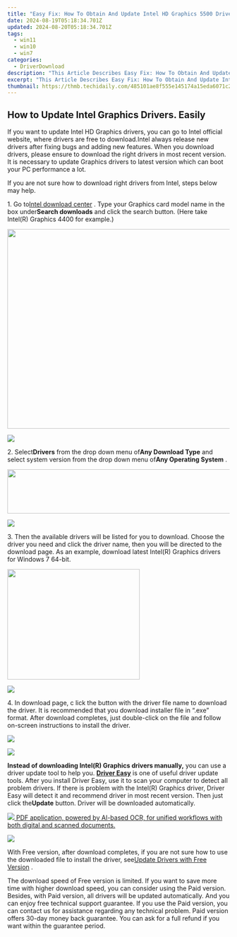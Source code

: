 ```yaml
---
title: "Easy Fix: How To Obtain And Update Intel HD Graphics 5500 Driver Software"
date: 2024-08-19T05:18:34.701Z
updated: 2024-08-20T05:18:34.701Z
tags:
  - win11
  - win10
  - win7
categories:
  - DriverDownload
description: "This Article Describes Easy Fix: How To Obtain And Update Intel HD Graphics 5500 Driver Software"
excerpt: "This Article Describes Easy Fix: How To Obtain And Update Intel HD Graphics 5500 Driver Software"
thumbnail: https://thmb.techidaily.com/485101ae8f555e145174a15eda6071c25617b2b00c96089d339b8e4537366b75.jpg
---
```


## How to Update Intel Graphics Drivers. Easily

If you want to update Intel HD Graphics drivers, you can go to Intel official website, where drivers are free to download.Intel always release new drivers after fixing bugs and adding new features. When you download drivers, please ensure to download the right drivers in most recent version. It is necessary to update Graphics drivers to latest version which can boot your PC performance a lot.

If you are not sure how to download right drivers from Intel, steps below may help.  
  
 1\. Go to[Intel download center](https://downloadcenter.intel.com/) . Type your Graphics card model name in the box under**Search downloads** and click the search button. (Here take Intel(R) Graphics 4400 for example.)  
  
<!-- affiliate ads begin -->
<a href="https://ukaidot.sjv.io/c/5597632/1793234/19578" target="_top" id="1793234"><img src="//a.impactradius-go.com/display-ad/19578-1793234" border="0" alt="" width="678" height="452"/></a><img height="0" width="0" src="https://imp.pxf.io/i/5597632/1793234/19578" style="position:absolute;visibility:hidden;" border="0" />
<!-- affiliate ads end -->
![](https://images.drivereasy.com/wp-content/uploads/2016/06/img_574e9d64048f0.png)

 2\. Select**Drivers** from the drop down menu of**Any Download Type** and select system version from the drop down menu of**Any Operating System** .
  
<!-- affiliate ads begin -->
<a href="https://imp.i110150.net/c/5597632/924299/11305" target="_top" id="924299"><img src="//a.impactradius-go.com/display-ad/11305-924299" border="0" alt="" width="520" height="100"/></a>
<!-- affiliate ads end -->
![](https://images.drivereasy.com/wp-content/uploads/2016/06/img_574ea1aa7f505.png)
  
 3\. Then the available drivers will be listed for you to download. Choose the driver you need and click the driver name, then you will be directed to the download page. As an example, download latest Intel(R) Graphics drivers for Windows 7 64-bit.  
  
<!-- affiliate ads begin -->
<a href="https://modlily.sjv.io/c/5597632/1997817/17059" target="_top" id="1997817"><img src="//a.impactradius-go.com/display-ad/17059-1997817" border="0" alt="" width="300" height="250"/></a><img height="0" width="0" src="https://imp.pxf.io/i/5597632/1997817/17059" style="position:absolute;visibility:hidden;" border="0" />
<!-- affiliate ads end -->
![](https://images.drivereasy.com/wp-content/uploads/2016/06/img_574ea3031eadf.png)
  
 4\. In download page, c lick the button with the driver file name to download the driver. It is recommended that you download installer file in “.exe” format. After download completes, just double-click on the file and follow on-screen instructions to install the driver.  
  
<!-- affiliate ads begin -->
<a href="https://secure.2checkout.com/order/checkout.php?PRODS=4621764&QTY=1&AFFILIATE=108875&CART=1"><img src="https://www.x-mirage.com/x-mirage/img/page-home.jpg" border="0"></a>
<!-- affiliate ads end -->
![](https://images.drivereasy.com/wp-content/uploads/2016/06/img_574ea4674679b.png)

 **Instead of downloading Intel(R) Graphics drivers manually,** you can use a driver update tool to help you. **[Driver Easy](https://tools.techidaily.com/drivereasy/download/)**  is one of useful driver update tools. After you install Driver Easy, use it to scan your computer to detect all problem drivers. If there is problem with the Intel(R) Graphics driver, Driver Easy will detect it and recommend driver in most recent version.  Then just click the**Update** button. Driver will be downloaded automatically.  
  
<!-- affiliate ads begin -->
<a href="https://checkout.abbyy.com/order/checkout.php?PRODS=39254549&QTY=1&AFFILIATE=108875&CART=1"> <img src="https://secure.avangate.com/images/merchant/0e5fb5c76fca16adbee503c9aff393cd/products/8_FR-Badges-NEW-FR-Standard-16-WIN-200.png" border="0"> PDF application, powered by AI-based OCR, for unified workflows with both digital and scanned documents. </a>
<!-- affiliate ads end -->
![](https://images.drivereasy.com/wp-content/uploads/2017/04/img_58f069b1e62db.jpg)

 With Free version, after download completes, if you are not sure how to use the downloaded file to install the driver, see[Update Drivers with Free Version](https://tools.techidaily.com/drivereasy/download/) .
  
 The download speed of Free version is limited. If you want to save more time with higher download speed,  you can consider using the Paid version. Besides, with Paid version, all drivers will be updated automatically. And you can enjoy free technical support guarantee. If you use  the Paid version, you can contact us for assistance regarding any technical problem.  Paid version offers 30-day money back guarantee. You can ask for a full refund if you want within the guarantee period.

<ins class="adsbygoogle"
     style="display:block"
     data-ad-format="autorelaxed"
     data-ad-client="ca-pub-7571918770474297"
     data-ad-slot="1223367746"></ins>



<ins class="adsbygoogle"
     style="display:block"
     data-ad-client="ca-pub-7571918770474297"
     data-ad-slot="8358498916"
     data-ad-format="auto"
     data-full-width-responsive="true"></ins>


